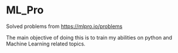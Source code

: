 # ML_Pro
Solved problems from https://mlpro.io/problems

The main objective of doing this is to train my abilities on python and Machine Learning related topics.
